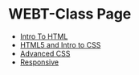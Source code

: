 # WEBT-Class Page 

<ul>
<li><a href="Intro_html/index.html" target="_blank">Intro To HTML</a> </li>
<li><a href="HTML5_intro_to_css/index.html" target="_blank">HTML5 and Intro to CSS</a>
 </li>
<li><a href="adv.css/index.html" target="_blank"> Advanced CSS</a></li>
<li><a href="responsive/index.html" target="_blank"> Responsive </a></li>
</ul>